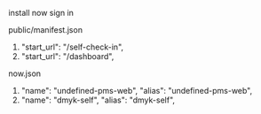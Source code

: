 install now
sign in

public/manifest.json

1. "start_url": "/self-check-in",
2. "start_url": "/dashboard",

now.json

1.  "name": "undefined-pms-web",
    "alias": "undefined-pms-web",
2.  "name": "dmyk-self",
    "alias": "dmyk-self",
